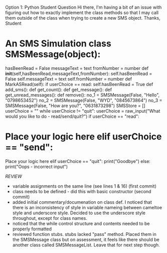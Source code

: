 Option 1: Python
Student Question
Hi there,
I'm having a bit of an issue with figuring out how to exactly implement the class
methods so that I may call them outside of the class when trying to create a new
SMS object.
Thanks,
Student

# An SMS Simulation class SMSMessage(object):
hasBeenRead = False messageText = text fromNumber = number
def __init__(self,hasBeenRead,messageText,fromNumber):
self.hasBeenRead = False self.messageText = text
self.fromNumber = number
def MarkASRead(self):
if userChoice == read:
self.hasBeenRead = True
def add_sms():
def get_count():
def get_message():
def get_unread_messages():
def remove():
no_1 = SMSMessage(False, "Hello", "0798653452")
no_2 = SMSMessage(False, "WYD", "0845673864")
no_3 = SMSMessage(False, "How are you?", "0631873298")
SMSStore = [] userChoice = ""
while userChoice != "quit":
userChoice = raw_input("What would you like to do -
read/send/quit?")
if userChoice == "read":
# Place your logic here elif userChoice == "send": #
Place your logic here elif userChoice == "quit":
print("Goodbye")
else:
print("Oops - incorrect input")


*REVIEW*

- variable assignments on the same line (see lines 1 & 16) (first commit)
- class needs to be defined - did this with basic constructor (second commit)
- added initial commentary/documenation on class def. I noticed that there is an inconsistency of style in variable nameing between cameltoe style and underscore style. Decided to use the underscore style throughout, except for class names.
- noticed that the while control structure and contents needed to be properly formatted
- reviewed function stubs. stubs lacked "pass" method. Placed them in the SMSMessage class but on assessment, it feels like there should be another class called SMSMessageList. Leave that for next step though.
